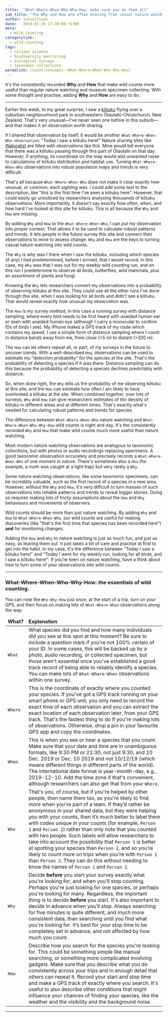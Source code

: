 ```yaml
---
title:  "What-Where-When-Who-Why-How: make sure you do them all"
sub_title: "The Why and How are often missing from casual nature watching observations, and museum specimen collections, but they’re just as important as What-Where-When-Who."
author: jonsullivan
date:   2019-02-26 17:30:00 +1300
meta: 
  - Wild Counting
categorylink:
  - wild-counting
tags:
  - citizen science
  - biodiversity monitoring
  - ecological surveys
  - taxonomic collections
permalink: /count/concepts--What-Where-When-Who-Why-How/
---
```


<div class="well">
It's the consistently recorded <b>Why</b> and <b>How</b> that make wild counts more useful than regular nature watching and museum specimen collecting. With some thought and practise, adding <b>Why</b> and <b>How</b> are easy to do.
</div>

---

Earlier this week, to my great surprise, I saw a [k&#333;tuku](https://nzbirdsonline.org.nz/species/white-heron) flying over a suburban neighbourhood park in southwestern &#332;tautahi-Christchurch, New Zealand. That's very unusual&mdash;I've never seen one before in this suburb&mdash;and that makes it an observation worth sharing.

If I shared that observation by itself, it would be another `What-Where-When-Who observation`: "Today I saw a k&#333;tuku here!" Nature sharing sites like [iNaturalist](https://iNaturalist.org) are filled with observations like this. Mine would tell everyone that there was a k&#333;tuku passing through this part of &#332;tautahi on that day. However, if anything, its coordinate on the map would add unwanted noise to calculations of k&#333;tuku distribution and habitat use. Turning `What-Where-When-Who` observations into robust population maps and trends is very difficult. 

That's all because `What-Where-When-Who` does not make it clear exactly how unusual, or common, each sighting was. I could add some text to the description, like "this is the first time I've seen a k&#333;tuku here". However, that could easily go unnoticed by researchers analysing thousands of k&#333;tuku observations. More importantly, it doesn't say exactly how often, when, and how hard I've looked at this site for k&#333;tuku. This is all because the `Why` and `How` are missing.

By adding `Why` and `How` to the `What-Where-When-Who`, I can put my observation into proper context. That allows it to be used to calculate robust patterns and trends. It lets people in the future survey this site and connect their observations to mine to assess change. `Why` and `How` are the keys to turning casual nature watching into wild counts.

The `Why` is why was I there when I saw the k&#333;tuku, including which species (if any) I had predetermined, before I arrived, that I would record. In this case, my `Why` was that I was out for my weekly wild counting run, and on this run I predetermine to observe all birds, butterflies, wild mammals, plus an assortment of plants and fungi.

Knowing the `Why` lets researchers convert my observations into a probability of observing k&#333;tuku at this site. They could use all the other runs I've done through this site, when I was looking for all birds and didn't see a k&#333;tuku. That would reveal exactly how unusual my observation was.

The `How` is my survey method, in this case a running survey with distance sampling, where every bird needs to be first heard with unaided human ear or seen with unaided human eye (although I carry a monocular to confirm IDs of birds I see). My iPhone makes a GPS track of my route which contains my speed. I use a simple form of distance sampling where I count in distance bands away from me, from close (<5 m) to distant (>320 m).

The `How` can let others repeat all, or part, of my surveys in the future to uncover trends. With a well-described `How`, observations can be used to estimate my "detection probability" for the species at the site. That's the probability of detecting a species if it was there. Distance sampling can do this because the probability of detecting a species declines predictably with distance.

So, when done right, the `Why` tells us the probability of me observing k&#333;tuku at this site, and the `How` can estimate how often I am likely to have overlooked a k&#333;tuku at the site. When combined together, over lots of surveys, `Why` and `How` can give researchers estimates of the density of k&#333;tuku in different areas and at different times. That's exactly what's needed for calculating robust patterns and trends for species. 

The difference between `What-Where-When-Who` nature watching and `What-Where-When-Who-Why-How` wild counts is night and day. It's the consistently recorded `Why` and `How` that make wild counts much more useful than nature watching.

Most modern nature watching observations are analogous to taxonomic collections, but with photos or audio recordings replacing specimens. A good taxonomic observation accurately and precisely records a `What-Where-When-Who` of one moment in nature. There's sometimes also a `How` (for example, a moth was caught at a light trap) but very rarely a `Why`.

Some nature watching observations, like some taxonomic specimens, can be incredibly valuable, such as the first record of a species in a new area. However, without the `Why` and `How`, it's very difficult to turn masses of such observations into reliable patterns and trends to reveal bigger stories. Doing so requires making lots of tricky assumptions about the `How` and `Why` behaviours and movements of observers.

Wild counts should be more than just nature watching. By adding `Why` and `How` to `What-Where-When-Who`, our wild counts are useful for making discoveries (like "that's the first time that species has been recorded here") **and** for monitoring changes. 

Adding the `How` and `Why` to nature watching is just as much fun, and just as easy, as leaving them out. It just takes a bit of care and practise at first to get into the habit. In my case, it's the difference between "Today I saw a k&#333;tuku here!" and "Today I went for my weekly run, looking for all birds, and I saw a k&#333;tuku here!". If you’re keen on nature watching, have a think about how to turn some of your observations into wild counts.

---

### What-Where-When-Who-Why-How: the essentials of wild counting.

You can note the <code>Who-Why-How</code> just once, at the start of a trip, turn on your GPS, and then focus on making lots of <code>What-Where-When</code> observations along the way.

<table class="table table-striped table-hover">
  <thead>
    <tr class="warning">
      <td><strong>What?</strong></td>
      <td><strong>Explanation</strong></td>
    </tr>
  </thead>
  <tbody>
    <tr>
      <td><code>What</code></td>
      <td>What species did you find and how many individuals did you see at this spot at this moment? Be sure to include a question mark if you're not 100% certain of your ID. In some cases, this will be backed up by a photo, audio recording, or collected specimen, but those aren't essential once you've established a good track record of being able to reliably identify a species. You can make lots of <code>What-Where-When</code> observations within one survey.</td>
    </tr>
    <tr>
      <td><code>Where</code></td>
      <td>This is the coordinate of exactly where you counted your species. If you've got a GPS track running on your smart phone or GPS unit, you only need to record the exact time of each observation and you can extract the exact location of each observation later, from your GPS track. That's the fastest thing to do if you're making lots of observations. Otherwise, drop a pin in your favourite GPS app and copy the coordinates.</td>
    </tr>
    <tr>
      <td><code>When</code></td>
      <td>This is when you see or hear a species that you count. Make sure that your date and time are in unambiguous formats, like 9:30 PM or 21:30, not just 9:30, and 10 Dec. 2019 or Dec. 10 2019 and not 10/12/19 (which means different things in different parts of the world). The international date format is year-month-day, e.g., 2019-12-10. Add the time zone if that's convenient, although researchers can also get that from your <code>Where</code>.</td>
    </tr>
    <tr>
      <td><code>Who</code></td>
      <td>That's you, of course, but if you're helped by other people, then name them too, as you're likely to find more when you're part of a team. If they’d rather be anonymous in your shared data, but they were helping you with your counts, then it’s much better to label them with codes unique in your counts (for example, <code>Person 1</code> and <code>Person 2</code>) rather than only note that you counted with two people. Such labels will allow researchers to take into account the possibility that <code>Person 1</code> is better at spotting your species than <code>Person 2</code>, and so you’re likely to count more on trips when you’re with <code>Person 1</code> than <code>Person 2</code>. They can do this without needing to know the names of <code>Person 1</code> and <code>Person 2</code>.</td>
    </tr>
    <tr>
      <td><code>Why</code></td>
      <td>Decide <b>before</b> you start your survey exactly what you're looking for, and when you’ll stop counting. Perhaps you're just looking for one species, or perhaps you're looking for many. Regardless, the important thing is to decide <b>before</b> you start. It's also important to decide in advance when you'll stop. Always searching for five minutes is quite different, and much more consistent data, than searching until you find what you're looking for. It’s best for your stop time to be completely set in advance, and not affected by how much you count.</td>
    </tr>
    <tr>
      <td><code>How</code></td>
      <td>Describe how you search for the species you're looking for. This could be something simple like manual searching, or something more complicated involving gadgets. Make sure that you describe what you do consistently across your trips and in enough detail that others can repeat it. Record your start and stop time and make a GPS track of exactly where you search. It's useful to also describe other conditions that might influence your chances of finding your species, like the weather and the visibility and the background noise.</td>
    </tr>
  </tbody>
</table>

---
